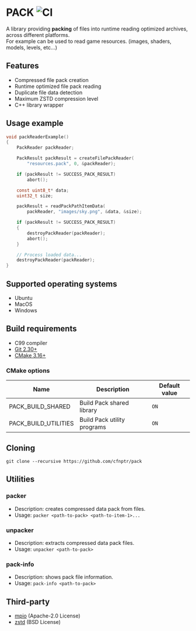 # PACK ![CI](https://github.com/cfnptr/pack/actions/workflows/cmake.yml/badge.svg)

A library providing **packing** of files into runtime reading optimized archives, across different platforms.<br/>
For example can be used to read game resources. (images, shaders, models, levels, etc...)

## Features

* Compressed file pack creation
* Runtime optimized file pack reading
* Duplicate file data detection
* Maximum ZSTD compression level
* C++ library wrapper

## Usage example

```c
void packReaderExample()
{
    PackReader packReader;

    PackResult packResult = createFilePackReader(
        "resources.pack", 0, &packReader);

    if (packResult != SUCCESS_PACK_RESULT)
        abort();

    const uint8_t* data;
    uint32_t size;

    packResult = readPackPathItemData(
        packReader, "images/sky.png", &data, &size);

    if (packResult != SUCCESS_PACK_RESULT)
    {
        destroyPackReader(packReader);
        abort();
    }

    // Process loaded data...
    destroyPackReader(packReader);
}
```

## Supported operating systems

* Ubuntu
* MacOS
* Windows

## Build requirements

* C99 compiler
* [Git 2.30+](https://git-scm.com/)
* [CMake 3.16+](https://cmake.org/)

### CMake options

| Name                 | Description                 | Default value |
|----------------------|-----------------------------|---------------|
| PACK_BUILD_SHARED    | Build Pack shared library   | `ON`          |
| PACK_BUILD_UTILITIES | Build Pack utility programs | `ON`          |

## Cloning

```
git clone --recursive https://github.com/cfnptr/pack
```

## Utilities

### packer

* Description: creates compressed data pack from files.
* Usage: ```packer <path-to-pack> <path-to-item-1>...```

### unpacker

* Description: extracts compressed data pack files.
* Usage: ```unpacker <path-to-pack>```

### pack-info

* Description: shows pack file information.
* Usage: ```pack-info <path-to-pack>```

## Third-party

* [mpio](https://github.com/cfnptr/mpio/) (Apache-2.0 License)
* [zstd](https://github.com/facebook/zstd/) (BSD License)